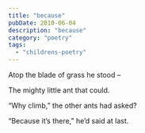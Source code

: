 ```yaml
---
title: "because"
pubDate: 2010-06-04
description: "because"
category: "poetry"
tags:
  - "childrens-poetry"
---
```


Atop the blade of grass he stood –

The mighty little ant that could.

“Why climb,” the other ants had asked?

“Because it’s there,” he’d said at last.
